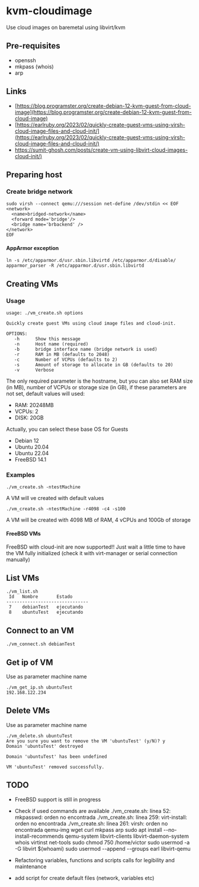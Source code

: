 # kvm-cloudimage
Use cloud images on baremetal using libvirt/kvm

## Pre-requisites
- openssh
- mkpass (whois)
- arp

## Links
- [https://blog.programster.org/create-debian-12-kvm-guest-from-cloud-image](https://blog.programster.org/create-debian-12-kvm-guest-from-cloud-image)
- [https://earlruby.org/2023/02/quickly-create-guest-vms-using-virsh-cloud-image-files-and-cloud-init/](https://earlruby.org/2023/02/quickly-create-guest-vms-using-virsh-cloud-image-files-and-cloud-init/)
- [https://sumit-ghosh.com/posts/create-vm-using-libvirt-cloud-images-cloud-init/)](https://sumit-ghosh.com/posts/create-vm-using-libvirt-cloud-images-cloud-init/)

## Preparing host

### Create bridge network

```shell
sudo virsh --connect qemu:///session net-define /dev/stdin << EOF
<network>
  <name>bridged-network</name>
  <forward mode='bridge'/>
  <bridge name='brbackend' />
</network>
EOF
```

#### AppArmor exception

```shell
ln -s /etc/apparmor.d/usr.sbin.libvirtd /etc/apparmor.d/disable/
apparmor_parser -R /etc/apparmor.d/usr.sbin.libvirtd
```

## Creating VMs
### Usage
```shell
usage: ./vm_create.sh options

Quickly create guest VMs using cloud image files and cloud-init.

OPTIONS:
   -h      Show this message
   -n      Host name (required)
   -b      bridge interface name (bridge network is used)
   -r      RAM in MB (defaults to 2048)
   -c      Number of VCPUs (defaults to 2)
   -s      Amount of storage to allocate in GB (defaults to 20)
   -v      Verbose
```

The only required parameter is the hostname, but you can also set RAM size (in MB), number of VCPUs or storage size (in GB), if these parameters are not set, default values will used:
- RAM: 20248MB
- VCPUs: 2
- DISK: 20GB

Actually, you can select these base OS for Guests
- Debian 12
- Ubuntu 20.04
- Ubuntu 22.04
- FreeBSD 14.1 

### Examples 
```shell
./vm_create.sh -ntestMachine
```
A VM will ve created with default values

```shell
./vm_create.sh -ntestMachine -r4098 -c4 -s100
```
A VM will be created with 4098 MB of RAM, 4 vCPUs and 100Gb of storage

#### FreeBSD VMs

FreeBSD with cloud-init are now supported!! Just wait a little time to have the VM fully initialized (check it with virt-manager or serial connection manually)

## List VMs
```shell
./vm_list.sh 
 Id   Nombre       Estado
-------------------------------
 7    debianTest   ejecutando
 8    ubuntuTest   ejecutando
```
## Connect to an VM
```shell
./vm_connect.sh debianTest
```

## Get ip of VM

Use as parameter machine name
```shell
./vm_get_ip.sh ubuntuTest
192.168.122.234
```

## Delete VMs

Use as parameter machine name
```shell
./vm_delete.sh ubuntuTest
Are you sure you want to remove the VM 'ubuntuTest' (y/N)? y
Domain 'ubuntuTest' destroyed

Domain 'ubuntuTest' has been undefined

VM 'ubuntuTest' removed successfully.
```
## TODO

- FreeBSD support is still in progress
- Check if used commands are available
./vm_create.sh: línea 52: mkpasswd: orden no encontrada
./vm_create.sh: línea 259: virt-install: orden no encontrada
./vm_create.sh: línea 261: virsh: orden no encontrada
qemu-img wget curl mkpass arp
sudo apt install --no-install-recommends qemu-system libvirt-clients libvirt-daemon-system whois virtinst net-tools
sudo chmod 750 /home/victor
sudo usermod -a -G libvirt $(whoami)
sudo usermod --append --groups earl libvirt-qemu

- Refactoring variables, functions and scripts calls for legibility and maintenance
- add script for create default files (network, variables etc)
